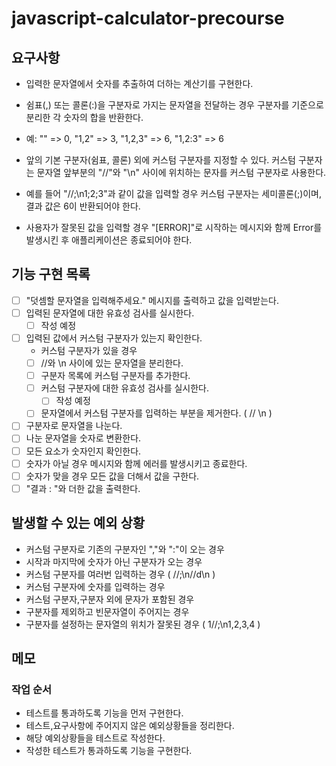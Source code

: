 # javascript-calculator-precourse

## 요구사항

- 입력한 문자열에서 숫자를 추출하여 더하는 계산기를 구현한다.

- 쉼표(,) 또는 콜론(:)을 구분자로 가지는 문자열을 전달하는 경우 구분자를 기준으로 분리한 각 숫자의 합을 반환한다.
- 예: "" => 0, "1,2" => 3, "1,2,3" => 6, "1,2:3" => 6
- 앞의 기본 구분자(쉼표, 콜론) 외에 커스텀 구분자를 지정할 수 있다. 커스텀 구분자는 문자열 앞부분의 "//"와 "\n" 사이에 위치하는 문자를 커스텀 구분자로 사용한다.
- 예를 들어 "//;\n1;2;3"과 같이 값을 입력할 경우 커스텀 구분자는 세미콜론(;)이며, 결과 값은 6이 반환되어야 한다.
- 사용자가 잘못된 값을 입력할 경우 "[ERROR]"로 시작하는 메시지와 함께 Error를 발생시킨 후 애플리케이션은 종료되어야 한다.

## 기능 구현 목록

- [ ] "덧셈할 문자열을 입력해주세요." 메시지를 출력하고 값을 입력받는다.
- [ ] 입력된 문자열에 대한 유효성 검사를 실시한다.
  - [ ] 작성 예정
- [ ] 입력된 값에서 커스텀 구분자가 있는지 확인한다.
  - 커스텀 구분자가 있을 경우
  - [ ] //와 \n 사이에 있는 문자열을 분리한다.
  - [ ] 구분자 목록에 커스텀 구분자를 추가한다.
  - [ ] 커스텀 구분자에 대한 유효성 검사를 실시한다.
    - [ ] 작성 예정
  - [ ] 문자열에서 커스텀 구분자를 입력하는 부분을 제거한다. ( // \n )
- [ ] 구분자로 문자열을 나눈다.
- [ ] 나눈 문자열을 숫자로 변환한다.
- [ ] 모든 요소가 숫자인지 확인한다.
- [ ] 숫자가 아닐 경우 메시지와 함께 에러를 발생시키고 종료한다.
- [ ] 숫자가 맞을 경우 모든 값을 더해서 값을 구한다.
- [ ] "결과 : "와 더한 값을 출력한다.

## 발생할 수 있는 예외 상황

- 커스텀 구분자로 기존의 구분자인 ","와 ":"이 오는 경우
- 시작과 마지막에 숫자가 아닌 구분자가 오는 경우
- 커스텀 구분자를 여러번 입력하는 경우 ( //;\n//d\n )
- 커스텀 구분자에 숫자를 입력하는 경우
- 커스텀 구분자,구분자 외에 문자가 포함된 경우
- 구분자를 제외하고 빈문자열이 주어지는 경우
- 구분자를 설정하는 문자열의 위치가 잘못된 경우 ( 1//;\n1,2,3,4 )

## 메모

### 작업 순서

- 테스트를 통과하도록 기능을 먼저 구현한다.
- 테스트,요구사항에 주어지지 않은 예외상황들을 정리한다.
- 해당 예외상황들을 테스트로 작성한다.
- 작성한 테스트가 통과하도록 기능을 구현한다.
